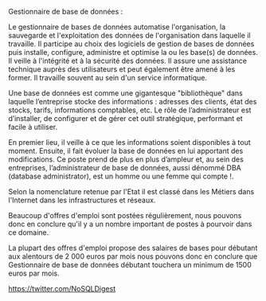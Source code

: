 Gestionnaire de base de données :

Le gestionnaire de bases de données automatise l'organisation, la sauvegarde et l'exploitation des données de l'organisation dans laquelle il travaille. Il participe au choix des logiciels de gestion de bases de données puis installe, configure, administre et optimise la ou les base(s) de données. Il veille à l'intégrité et à la sécurité des données. Il assure une assistance technique auprès des utilisateurs et peut également être amené à les former. Il travaille souvent au sein d'un service informatique.  

Une base de données est comme une gigantesque "bibliothèque" dans laquelle l’entreprise stocke des informations : adresses des clients, état des stocks, tarifs, informations comptables, etc. Le rôle de l’administrateur est d’installer, de configurer et de gérer cet outil stratégique, performant et facile à utiliser.
 
En premier lieu, il veille à ce que les informations soient disponibles à tout moment. Ensuite, il fait évoluer la base de données en lui apportant des modifications. Ce poste prend de plus en plus d’ampleur et, au sein des entreprises, l’administrateur de base de données, aussi dénommé DBA (database administrator), est un homme ou une femme qui compte !.

Selon la nomenclature retenue par l'Etat il est classé dans les Métiers dans l'Internet dans les infrastructures et réseaux.

Beaucoup d'offres d'emploi sont postées régulièrement, nous pouvons donc en conclure qu'il y a un nombre important de postes à pourvoir dans ce domaine.

La plupart des offres d'emploi propose des salaires de bases pour débutant aux alentours de 2 000 euros par mois nous pouvons donc en conclure que Gestionnaire de base de données débutant touchera un minimum de 1500 euros par mois.

https://twitter.com/NoSQLDigest


